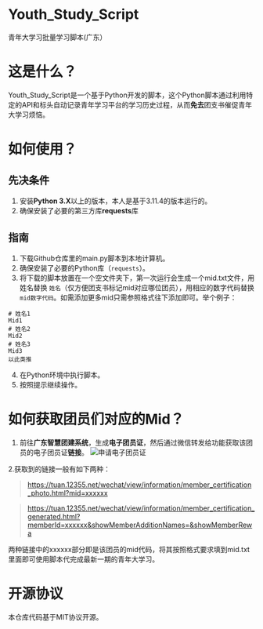 # Youth_Study_Script
青年大学习批量学习脚本(广东）

# 这是什么？

Youth_Study_Script是一个基于Python开发的脚本，这个Python脚本通过利用特定的API和标头自动记录青年学习平台的学习历史过程，从而**免去**团支书催促青年大学习烦恼。

# 如何使用？

## 先决条件

 1. 安装**Python 3.X**以上的版本，本人是基于3.11.4的版本运行的。
 2. 确保安装了必要的第三方库**requests**库

## 指南

1. 下载Github仓库里的main.py脚本到本地计算机。 
2. 确保安装了必要的Python库（`requests`）。
3. 将下载的脚本放置在一个空文件夹下，第一次运行会生成一个mid.txt文件，用姓名替换 `姓名`（仅方便团支书标记mid对应哪位团员），用相应的数字代码替换 `mid数字代码`。如需添加更多mid只需参照格式往下添加即可。举个例子：
```
# 姓名1
Mid1
# 姓名2
Mid2
# 姓名3
Mid3
以此类推
```
4. 在Python环境中执行脚本。 
5. 按照提示继续操作。

# 如何获取团员们对应的Mid？

 1. 前往**广东智慧团建系统**，生成**电子团员证**，然后通过微信转发给功能获取该团员的电子团员证**链接**。
![申请电子团员证](https://picdl.sunbangyan.cn/2023/12/23/1565a902fb61a1cd10bfde600fe1638c.jpeg)

2.获取到的链接一般有如下两种：
> https://tuan.12355.net/wechat/view/information/member_certification_photo.html?mid=xxxxxx

> https://tuan.12355.net/wechat/view/information/member_certification_generated.html?memberId=xxxxxx&showMemberAdditionNames=&showMemberRewa

两种链接中的xxxxxx部分即是该团员的mid代码，将其按照格式要求填到mid.txt里面即可使用脚本代完成最新一期的青年大学习。

# 开源协议
本仓库代码基于MIT协议开源。